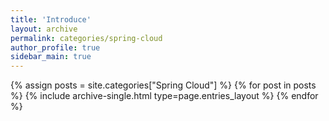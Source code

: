```yaml
---
title: 'Introduce'
layout: archive
permalink: categories/spring-cloud
author_profile: true
sidebar_main: true
---
```


{% assign posts = site.categories["Spring Cloud"] %}
{% for post in posts %} {% include archive-single.html type=page.entries_layout %} {% endfor %}
